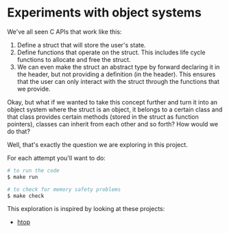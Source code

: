 # Experiments with object systems

We've all seen C APIs that work like this:

1. Define a struct that will store the user's state.
2. Define functions that operate on the struct. This includes life cycle functions to allocate and free the struct.
3. We can even make the struct an abstract type by forward declaring it in the header, but not providing a definition (in the header). This ensures that the user can only interact with the struct through the functions that we provide.

Okay, but what if we wanted to take this concept further and turn it into an object system where the struct is an object, it belongs to a certain class and that class provides certain methods (stored in the struct as function pointers), classes can inherit from each other and so forth? How would we do that?

Well, that's exactly the question we are exploring in this project.

For each attempt you'll want to do:

```bash
# to run the code
$ make run

# to check for memory safety problems
$ make check
```

This exploration is inspired by looking at these projects:

* [htop](https://github.com/htop-dev/htop)